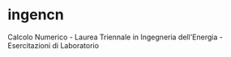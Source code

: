 # ingencn
Calcolo Numerico - Laurea Triennale in Ingegneria dell'Energia - Esercitazioni di Laboratorio
